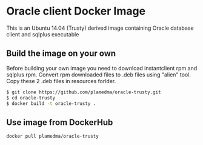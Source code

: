 # Oracle client Docker Image

This is an Ubuntu 14.04 (Trusty) derived image containing Oracle database client and sqlplus executable

## Build the image on your own
Before building your own image you need to download  instantclient rpm  and sqlplus rpm.
Convert rpm downloaded files to .deb files using "alien" tool.
Copy these 2 .deb files in resources forlder.
```bash
$ git clone https://github.com/plamedma/oracle-trusty.git
$ cd oracle-trusty
$ docker build -t oracle-trusty .
```

## Use image from DockerHub
```bash
docker pull plamedma/oracle-trusty
```
